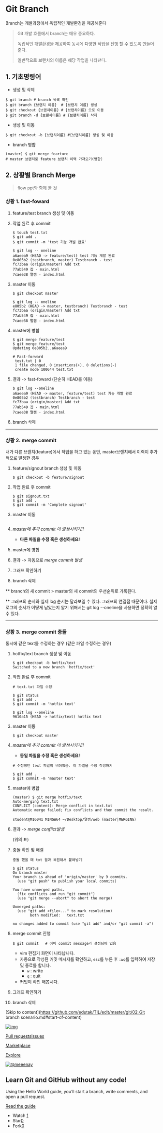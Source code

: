 # Git Branch

Branch는 개발과정에서 독립적인 개발환경을 제공해준다

> Git 개발 흐름에서 branch는 매우 중요하다.
>
> 독립적인 개발환경을 제공하여 동시에 다양한 작업을 진행 할 수 있도록 만들어준다.
>
> 일반적으로 브랜치의 이름은 해당 작업을 나타낸다.

## 1. 기초명령어

- 생성 및 삭제

```
$ git branch # branch 목록 확인
$ git branch {브랜치 이름}  # {브랜치 이름} 생성
$ git checkout {브랜치이름} # {브랜치이름} 으로 이동
$ git branch -d {브랜치이름} # {브랜치이름} 삭제
```

- 생성 및 이동

```
$ git checkout -b {브랜치이름} #{브랜치이름} 생성 및 이동
```

- branch 병합

```
(master) $ git merge fearture
# master 브랜치로 feature 브랜치 이력 가져오기(병합)
```

## 2. 상황별 Branch Merge

> flow ppt와 함께 볼 것

### 상황 1. fast-foward

1. feature/test branch 생성 및 이동

2. 작업 완료 후 commit

   ```
   $ touch test.txt
   $ git add .
   $ git commit -m 'test 기능 개발 완료'
   
   $ git log -- oneline
   a6aeea9 (HEAD -> feature/test) test 기능 개발 완료
   0e805b2 (testbranch, master) Testbranch - test
   fc73baa (origin/master) Add txt
   77ab549 집 - main.html
   7caee38 멀캠 - index.html
   ```

3. master 이동

   ```
   $ git checkout master
   ```

   ```
   $ git log -- oneline
   e805b2 (HEAD -> master, testbranch) Testbranch - test
   fc73baa (origin/master) Add txt
   77ab549 집 - main.html
   7caee38 멀캠 - index.html
   ```

4. master에 병합

   ```
   $ git merge feature/test
   $ git merge feature/test
   Updating 0e805b2..a6aeea9
   
   # Fast-forward
    test.txt | 0
    1 file changed, 0 insertions(+), 0 deletions(-)
    create mode 100644 test.txt
   ```

5. 결과 -> fast-foward (단순히 HEAD를 이동)

   ```
   $ git log --oneline
   a6aeea9 (HEAD -> master, feature/test) test 기능 개발 완료
   0e805b2 (testbranch) Testbranch - test
   fc73baa (origin/master) Add txt
   77ab549 집 - main.html
   7caee38 멀캠 - index.html
   ```

6. branch 삭제

------

### 상황 2. merge commit

내가 다른 브랜치(feature)에서 작업을 하고 있는 동안, master브랜치에서 이력이 추가적으로 발생한 경우

1. feature/signout branch 생성 및 이동

   ```
   $ git checkout -b feature/signout
   ```

2. 작업 완료 후 commit

   ```
   $ git signout.txt
   $ git add .
   $ git commit -m 'Complete signout'
   ```

3. master 이동

   ```
   
   ```

4. *master에 추가 commit 이 발생시키기!!*

   - **다른 파일을 수정 혹은 생성하세요!**

5. master에 병합

6. 결과 -> 자동으로 *merge commit 발생*

7. 그래프 확인하기

8. branch 삭제

** branch의 새 commit > master의 새 commit의 우선순위로 기록된다.

** 그래프의 순서와 실제 log 순서는 달라보일 수 있다. 그래프의 연결점 때문이다. 실제 로그의 순서가 어떻게 남았는지 알기 위해서는 git log --oneline을 사용하면 정확히 알 수 있다.

------

### 상황 3. merge commit 충돌

동시에 같은 text를 수정하는 경우 (같은 파일 수정하는 경우)

1. hotfix/text branch 생성 및 이동

   ```
   $ git checkout -b hotfix/text
   Switched to a new branch 'hotfix/text'
   ```

2. 작업 완료 후 commit

   ```
   # text.txt 파일 수정
   
   $ git status
   $ git add .
   $ git commit -m 'hotfix text'
   
   $ git log --oneline
   9610a15 (HEAD -> hotfix/text) hotfix text
   ```

3. master 이동

   ```
   $ git checkout master
   ```

4. *master에 추가 commit 이 발생시키기!!*

   - **동일 파일을 수정 혹은 생성하세요!**

   ```
   # 수정했던 text 파일이 비어있음. 이 파일을 수정 작성하기
   
   $ git add .
   $ git commit -m 'master text'
   ```

5. master에 병합

   ```
   (master) $ git merge hotfix/text
   Auto-merging text.txt
   CONFLICT (content): Merge conflict in text.txt
   Automatic merge failed; fix conflicts and then commit the result.
   
   student@M16041 MINGW64 ~/Desktop/멀캠/web (master|MERGING)
   ```

6. 결과 -> *merge conflict발생*

   (위의 표)

7. 충돌 확인 및 해결

   ```
   충돌 했을 때 txt 결과 복원해서 붙여넣기
   ```

   ```
   $ git status
   On branch master
   Your branch is ahead of 'origin/master' by 9 commits.
     (use "git push" to publish your local commits)
   
   You have unmerged paths.
     (fix conflicts and run "git commit")
     (use "git merge --abort" to abort the merge)
   
   Unmerged paths:
     (use "git add <file>..." to mark resolution)
           both modified:   text.txt
   
   no changes added to commit (use "git add" and/or "git commit -a")
   ```

8. merge commit 진행

   ```
   $ git commit   # 이미 commit message가 설정되어 있음
   ```

   - vim 편집기 화면이 나타납니다.
   - 자동으로 작성된 커밋 메시지를 확인하고, `esc`를 누른 후 `:wq`를 입력하여 저장 및 종료를 합니다.
     - `w` : write
     - `q` : quit
   - 커밋이 확인 해봅시다.

9. 그래프 확인하기

10. branch 삭제

[Skip to content](https://github.com/edutak/TIL/edit/master/git/02_Git branch scenario.md#start-of-content)

[![img](images/search-key-slash.svg)](https://github.com/meeenay/til/blob/master/Github_lecture/images/search-key-slash.svg)

[Pull requests](https://github.com/pulls)[Issues](https://github.com/issues)

[Marketplace](https://github.com/marketplace)

[Explore](https://github.com/explore)

[![@meeenay](images/58674421.png)](https://github.com/meeenay/til/blob/master/Github_lecture/images/58674421.png)

## Learn Git and GitHub without any code!

Using the Hello World guide, you’ll start a branch, write comments, and open a pull request.

[Read the guide](https://guides.github.com/activities/hello-world/)

- Watch [1](https://github.com/edutak/TIL/watchers)
- Star[0](https://github.com/edutak/TIL/stargazers)
- Fork[0](https://github.com/edutak/TIL/network/members)